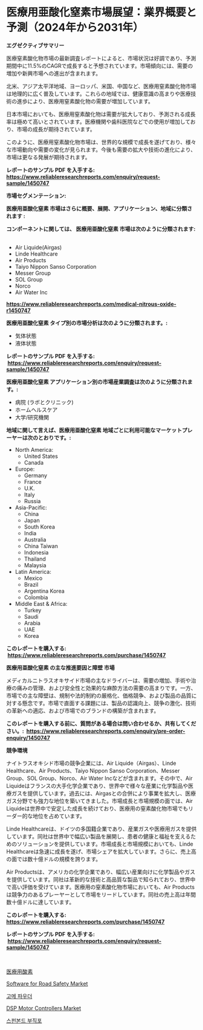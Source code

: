 <p><h1>医療用亜酸化窒素市場展望：業界概要と予測（2024年から2031年）</h1></p><p><strong>エグゼクティブサマリー</strong></p>
<p><p>医療窒素酸化物市場の最新調査レポートによると、市場状況は好調であり、予測期間中に11.5%のCAGRで成長すると予想されています。市場傾向には、需要の増加や新興市場への進出が含まれます。</p><p>北米、アジア太平洋地域、ヨーロッパ、米国、中国など、医療用窒素酸化物市場は地理的に広く普及しています。これらの地域では、健康意識の高まりや医療技術の進歩により、医療用窒素酸化物の需要が増加しています。</p><p>日本市場においても、医療用窒素酸化物は需要が拡大しており、予測される成長率は極めて高いとされています。医療機関や歯科医院などでの使用が増加しており、市場の成長が期待されています。</p><p>このように、医療用窒素酸化物市場は、世界的な規模で成長を遂げており、様々な市場動向や需要の変化が見られます。今後も需要の拡大や技術の進化により、市場は更なる発展が期待されます。</p></p>
<p><strong>レポートのサンプル PDF を入手する: <a href="https://www.reliableresearchreports.com/enquiry/request-sample/1450747">https://www.reliableresearchreports.com/enquiry/request-sample/1450747</a></strong></p>
<p><strong>市場セグメンテーション:</strong></p>
<p><strong> 医療用亜酸化窒素 市場はさらに概要、展開、アプリケーション、地域に分類されます :</strong></p>
<p><strong>コンポーネントに関しては、 医療用亜酸化窒素 市場は次のように分類されます: &nbsp;</strong></p>
<p><ul><li>Air Liquide(Airgas)</li><li>Linde Healthcare</li><li>Air Products</li><li>Taiyo Nippon Sanso Corporation</li><li>Messer Group</li><li>SOL Group</li><li>Norco</li><li>Air Water Inc</li></ul></p>
<p><strong><a href="https://www.reliableresearchreports.com/medical-nitrous-oxide-r1450747">https://www.reliableresearchreports.com/medical-nitrous-oxide-r1450747</a></strong></p>
<p><strong> 医療用亜酸化窒素 タイプ別の市場分析は次のように分類されます。:</strong></p>
<p><ul><li>気体状態</li><li>液体状態</li></ul></p>
<p><strong>レポートのサンプル PDF を入手する: &nbsp;<a href="https://www.reliableresearchreports.com/enquiry/request-sample/1450747">https://www.reliableresearchreports.com/enquiry/request-sample/1450747</a></strong></p>
<p><strong> 医療用亜酸化窒素 アプリケーション別の市場産業調査は次のように分類されます。:</strong></p>
<p><ul><li>病院 (ラボとクリニック)</li><li>ホームヘルスケア</li><li>大学/研究機関</li></ul></p>
<p><strong>地域に関して言えば、医療用亜酸化窒素 地域ごとに利用可能なマーケットプレーヤーは次のとおりです。:</strong></p>
<p><ul>
    <li>
        North America:
        <ul>
            <li>United States</li>
            <li>Canada</li>
        </ul>
    </li>
    <li>
        Europe:
        <ul>
            <li>Germany</li>
            <li>France</li>
            <li>U.K.</li>
            <li>Italy</li>
            <li>Russia</li>
        </ul>
    </li>
    <li>
        Asia-Pacific:
        <ul>
            <li>China</li>
            <li>Japan</li>
            <li>South Korea</li>
            <li>India</li>
            <li>Australia</li>
            <li>China Taiwan</li>
            <li>Indonesia</li>
            <li>Thailand</li>
            <li>Malaysia</li>
        </ul>
    </li>
    <li>
        Latin America:
        <ul>
            <li>Mexico</li>
            <li>Brazil</li>
            <li>Argentina Korea</li>
            <li>Colombia</li>
        </ul>
    </li>
    <li>
        Middle East & Africa:
        <ul>
            <li>Turkey</li>
            <li>Saudi</li>
            <li>Arabia</li>
            <li>UAE</li>
            <li>Korea</li>
        </ul>
    </li>
    </ul></p>
<p><strong>このレポートを購入する: &nbsp;<a href="https://www.reliableresearchreports.com/purchase/1450747">https://www.reliableresearchreports.com/purchase/1450747</a></strong></p>
<p><strong>医療用亜酸化窒素 の主な推進要因と障壁 市場</strong></p>
<p><p>メディカルニトラスオキサイド市場の主なドライバーは、需要の増加、手術や治療の痛みの管理、および安全性と効果的な麻酔方法の需要の高まりです。一方、市場での主な障壁は、規制や法的制約の厳格化、価格競争、および製品の品質に対する懸念です。市場で直面する課題には、製品の認識向上、競争の激化、技術の革新への適応、および市場でのブランドの構築が含まれます。</p></p>
<p><strong>このレポートを購入する前に、質問がある場合は問い合わせるか、共有してください。:&nbsp; <a href="https://www.reliableresearchreports.com/enquiry/pre-order-enquiry/1450747">https://www.reliableresearchreports.com/enquiry/pre-order-enquiry/1450747</a></strong></p>
<p><strong>競争環境</strong></p>
<p><p>ナイトラスオキシド市場の競争企業には、Air Liquide（Airgas）、Linde Healthcare、Air Products、Taiyo Nippon Sanso Corporation、Messer Group、SOL Group、Norco、Air Water Incなどが含まれます。その中で、Air Liquideはフランスの大手化学企業であり、世界中で様々な産業に化学製品や医療ガスを提供しています。過去には、Airgasとの合併により事業を拡大し、医療ガス分野でも強力な地位を築いてきました。市場成長と市場規模の面では、Air Liquideは世界中で安定した成長を続けており、医療用の窒素酸化物市場でもリーダー的な地位を占めています。</p><p>Linde Healthcareは、ドイツの多国籍企業であり、産業ガスや医療用ガスを提供しています。同社は世界中で幅広い製品を展開し、患者の健康と福祉を支えるためのソリューションを提供しています。市場成長と市場規模においても、Linde Healthcareは急速に成長を遂げ、市場シェアを拡大しています。さらに、売上高の面では数十億ドルの規模を誇ります。</p><p>Air Productsは、アメリカの化学企業であり、幅広い産業向けに化学製品やガスを提供しています。同社は革新的な技術と高品質な製品で知られており、世界中で高い評価を受けています。医療用の窒素酸化物市場においても、Air Productsは競争力のあるプレーヤーとして市場をリードしています。同社の売上高は年間数十億ドルに達しています。</p></p>
<p><strong>このレポートを購入する: &nbsp; <a href="https://www.reliableresearchreports.com/purchase/1450747">https://www.reliableresearchreports.com/purchase/1450747</a></strong></p>
<p><strong>レポートのサンプル PDF を入手する: &nbsp;<a href="https://www.reliableresearchreports.com/enquiry/request-sample/1450747">https://www.reliableresearchreports.com/enquiry/request-sample/1450747</a></strong><strong></strong></p>
<p>&nbsp;</p>
<p><p><a href="https://github.com/LeanneBruen2023/Market-Research-Report-List-1/blob/main/207218820557.md">医療用酸素</a></p><p><a href="https://github.com/Alonsoolds3wq1d81czn8rbol/Market-Research-Report-List-2/blob/main/software-for-road-safety-market.md">Software for Road Safety Market</a></p><p><a href="https://github.com/Skyleitney456456/Market-Research-Report-List-1/blob/main/298957518943.md">고메 파우더</a></p><p><a href="https://github.com/yemakinde/Market-Research-Report-List-2/blob/main/dsp-motor-controllers-market.md">DSP Motor Controllers Market</a></p><p><a href="https://github.com/iansanftyord09878/Market-Research-Report-List-1/blob/main/841226418944.md">스펀본드 부직포</a></p></p>